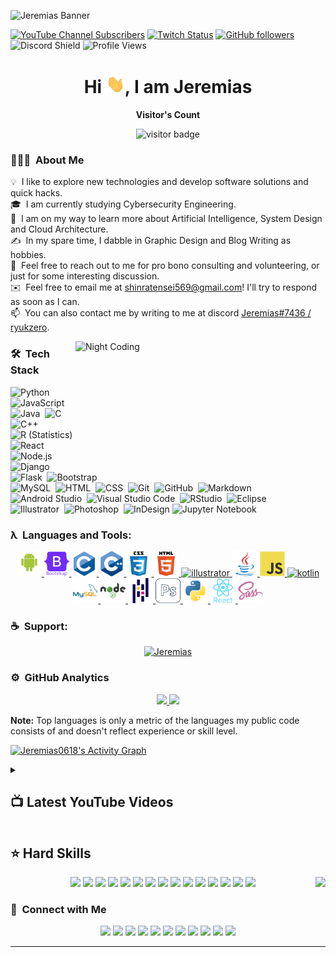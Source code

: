 ![Jeremias Banner](https://i.imgur.com/SHwMdZ4.jpg)

[![YouTube Channel Subscribers](https://img.shields.io/youtube/channel/subscribers/UCq_3dG8prQG1Jsn93Pusezg?style=social)](https://www.youtube.com/channel/UCq_3dG8prQG1Jsn93Pusezg?sub_confirmation=1)
[![Twitch Status](https://img.shields.io/twitch/status/byte_jeremias?style=social)](https://www.twitch.tv/byte_jeremias)
[![GitHub followers](https://img.shields.io/github/followers/Jeremias0618?style=social)](https://github.com/Jeremias0618)
![Discord Shield](https://discordapp.com/api/guilds/1085346819707506748/widget.png?style=shield)
![Profile Views](https://komarev.com/ghpvc/?username=Jeremias0618&label=Profile%20views&color=0e75b6&style=flat)

<h1 align="center">Hi <img src="https://raw.githubusercontent.com/KevinPatel04/KevinPatel04/master/Hi.gif" width="30px">, I am Jeremias </h1>

<p align="center"><b>Visitor's Count</b></p>
<p align="center"><img src="https://profile-counter.glitch.me/%7BJeremias0618%7D/count.svg" alt="visitor badge"/></p>

### 👨🏻‍💻 &nbsp;About Me

💡 &nbsp;I like to explore new technologies and develop software solutions and quick hacks.\
🎓 &nbsp;I am currently studying Cybersecurity Engineering.\
🌱 &nbsp;I am on my way to learn more about Artificial Intelligence, System Design and Cloud Architecture.\
✍️ &nbsp;In my spare time, I dabble in Graphic Design and Blog Writing as hobbies.\
💬 &nbsp;Feel free to reach out to me for pro bono consulting and volunteering, or just for some interesting discussion.\
✉️ &nbsp;Feel free to email me at shinratensei569@gmail.com! I'll try to respond as soon as I can.\
📫 &nbsp;You can also contact me by writing to me at discord [Jeremias#7436 / ryukzero](https://discord.com/users/658460199807483914).

<img alt="Night Coding" src="https://camo.githubusercontent.com/fa73289736064aba480d0708da37d7aa183a8c3e2bcc2f58c54285a3bbbeecc1/68747470733a2f2f7777772e61616c7068612e6e65742f77702d636f6e74656e742f75706c6f6164732f323032302f31322f66756c6c2d737461636b2d646576656c6f706d656e742e676966" height="200" width="400" align="right"/>

### 🛠 &nbsp;Tech Stack

![Python](https://img.shields.io/badge/-Python-05122A?style=flat&logo=python)&nbsp;
![JavaScript](https://img.shields.io/badge/-JavaScript-05122A?style=flat&logo=javascript)&nbsp;
![Java](https://img.shields.io/badge/-Java-05122A?style=flat&logo=Java&logoColor=FFA518)&nbsp;
![C](https://img.shields.io/badge/-C-05122A?style=flat&logo=C&logoColor=A8B9CC)&nbsp;
![C++](https://img.shields.io/badge/-C++-05122A?style=flat&logo=C%2B%2B&logoColor=00599C)&nbsp;
![R (Statistics)](https://img.shields.io/badge/-R-05122A?style=flat&logo=R&logoColor=276DC3)\
![React](https://img.shields.io/badge/-React-05122A?style=flat&logo=react)&nbsp;
![Node.js](https://img.shields.io/badge/-Node.js-05122A?style=flat&logo=node.js)&nbsp;
![Django](https://img.shields.io/badge/-Django-05122A?style=flat&logo=django&logoColor=092E20)&nbsp;
![Flask](https://img.shields.io/badge/-Flask-05122A?style=flat&logo=flask)&nbsp;
![Bootstrap](https://img.shields.io/badge/-Bootstrap-05122A?style=flat&logo=bootstrap&logoColor=563D7C)\
![MySQL](https://img.shields.io/badge/-MySQL-05122A?style=flat&logo=mysql&logoColor=4479A1)&nbsp;
![HTML](https://img.shields.io/badge/-HTML-05122A?style=flat&logo=HTML5)&nbsp;
![CSS](https://img.shields.io/badge/-CSS-05122A?style=flat&logo=CSS3&logoColor=1572B6)&nbsp;
![Git](https://img.shields.io/badge/-Git-05122A?style=flat&logo=git)&nbsp;
![GitHub](https://img.shields.io/badge/-GitHub-05122A?style=flat&logo=github)&nbsp;
![Markdown](https://img.shields.io/badge/-Markdown-05122A?style=flat&logo=markdown)\
![Android Studio](https://img.shields.io/badge/-Android%20Studio-05122A?style=flat&logo=android-studio&logoColor=3DDC84)&nbsp;
![Visual Studio Code](https://img.shields.io/badge/-Visual%20Studio%20Code-05122A?style=flat&logo=visual-studio-code&logoColor=007ACC)&nbsp;
![RStudio](https://img.shields.io/badge/-RStudio-05122A?style=flat&logo=rstudio)&nbsp;
![Eclipse](https://img.shields.io/badge/-Eclipse-05122A?style=flat&logo=eclipse-ide&logoColor=2C2255)\
![Illustrator](https://img.shields.io/badge/-Illustrator-05122A?style=flat&logo=adobe-illustrator)&nbsp;
![Photoshop](https://img.shields.io/badge/-Photoshop-05122A?style=flat&logo=adobe-photoshop)&nbsp;
![InDesign](https://img.shields.io/badge/-InDesign-05122A?style=flat&logo=adobe-indesign)
![Jupyter Notebook](https://img.shields.io/badge/-Jupyter%20Notebook-05122A?style=flat&logo=jupyter&logoColor=F37626)&nbsp;



<h3 align="left">λ  &nbsp;Languages and Tools:</h3>
<p align="center"> <a href="https://developer.android.com" target="_blank" rel="noreferrer"> <img
      src="https://raw.githubusercontent.com/devicons/devicon/master/icons/android/android-original-wordmark.svg"
      alt="android" width="40" height="40" /> </a> <a href="https://getbootstrap.com" target="_blank" rel="noreferrer">
    <img src="https://raw.githubusercontent.com/devicons/devicon/master/icons/bootstrap/bootstrap-plain-wordmark.svg"
      alt="bootstrap" width="40" height="40" /> </a> <a href="https://www.cprogramming.com/" target="_blank"
    rel="noreferrer"> <img src="https://raw.githubusercontent.com/devicons/devicon/master/icons/c/c-original.svg"
      alt="c" width="40" height="40" /> </a> <a href="https://www.w3schools.com/cpp/" target="_blank" rel="noreferrer">
    <img src="https://raw.githubusercontent.com/devicons/devicon/master/icons/cplusplus/cplusplus-original.svg"
      alt="cplusplus" width="40" height="40" /> </a> <a href="https://www.w3schools.com/css/" target="_blank"
    rel="noreferrer"> <img
      src="https://raw.githubusercontent.com/devicons/devicon/master/icons/css3/css3-original-wordmark.svg" alt="css3"
      width="40" height="40" /> </a> <a href="https://www.w3.org/html/" target="_blank" rel="noreferrer"> <img
      src="https://raw.githubusercontent.com/devicons/devicon/master/icons/html5/html5-original-wordmark.svg"
      alt="html5" width="40" height="40" /> </a> <a href="https://www.adobe.com/in/products/illustrator.html"
    target="_blank" rel="noreferrer"> <img
      src="https://www.vectorlogo.zone/logos/adobe_illustrator/adobe_illustrator-icon.svg" alt="illustrator" width="40"
      height="40" /> </a> <a href="https://www.java.com" target="_blank" rel="noreferrer"> <img
      src="https://raw.githubusercontent.com/devicons/devicon/master/icons/java/java-original.svg" alt="java" width="40"
      height="40" /> </a> <a href="https://developer.mozilla.org/en-US/docs/Web/JavaScript" target="_blank"
    rel="noreferrer"> <img
      src="https://raw.githubusercontent.com/devicons/devicon/master/icons/javascript/javascript-original.svg"
      alt="javascript" width="40" height="40" /> </a> <a href="https://kotlinlang.org" target="_blank" rel="noreferrer">
    <img src="https://www.vectorlogo.zone/logos/kotlinlang/kotlinlang-icon.svg" alt="kotlin" width="40" height="40" />
  </a> <a href="https://www.mysql.com/" target="_blank" rel="noreferrer"> <img
      src="https://raw.githubusercontent.com/devicons/devicon/master/icons/mysql/mysql-original-wordmark.svg"
      alt="mysql" width="40" height="40" /> </a> </a> <a href="https://nodejs.org" target="_blank" rel="noreferrer"> <img
      src="https://raw.githubusercontent.com/devicons/devicon/master/icons/nodejs/nodejs-original-wordmark.svg"
      alt="nodejs" width="40" height="40" /> </a> <a href="https://pandas.pydata.org/" target="_blank" rel="noreferrer">
    <img
      src="https://raw.githubusercontent.com/devicons/devicon/2ae2a900d2f041da66e950e4d48052658d850630/icons/pandas/pandas-original.svg"
      alt="pandas" width="40" height="40" /> </a> <a href="https://www.photoshop.com/en" target="_blank"
    rel="noreferrer"> <img
      src="https://raw.githubusercontent.com/devicons/devicon/master/icons/photoshop/photoshop-line.svg" alt="photoshop"
      width="40" height="40" /> </a> <a href="https://www.python.org" target="_blank" rel="noreferrer"> <img
      src="https://raw.githubusercontent.com/devicons/devicon/master/icons/python/python-original.svg" alt="python"
      width="40" height="40" /> </a> <a href="https://reactjs.org/" target="_blank" rel="noreferrer"> <img
      src="https://raw.githubusercontent.com/devicons/devicon/master/icons/react/react-original-wordmark.svg"
      alt="react" width="40" height="40" /> </a> <a href="https://sass-lang.com" target="_blank" rel="noreferrer"> <img
      src="https://raw.githubusercontent.com/devicons/devicon/master/icons/sass/sass-original.svg" alt="sass" width="40"
      height="40" /> </a> </p>

<p>
<h3 align="left">☕ &nbsp;Support:</h3>
  <p align="center">
    <a href="https://www.paypal.com/donate/?hosted_button_id=95E8B3MAWDGRL">
      <img src="https://cdn.buymeacoffee.com/buttons/v2/default-yellow.png" height="50" width="210" alt="Jeremias"/>
    </a>
  </p>
</p>

### ⚙️ &nbsp;GitHub Analytics

<p align="center">
<a href="https://github.com/Jeremias0618">
  <img height="180em" src="https://github-readme-stats-eight-theta.vercel.app/api?username=Jeremias0618&show_icons=true&theme=algolia&include_all_commits=true&count_private=true"/>
  <img height="180em" src="https://github-readme-stats-eight-theta.vercel.app/api/top-langs/?username=Jeremias0618&layout=compact&langs_count=8&theme=algolia"/>
</a>
</p>

 <b>Note:</b> Top languages is only a metric of the languages my public code consists of and doesn't reflect experience or skill level.
  
  <!-- https://github.com/Jeremias0618/github-readme-activity-graph -->

  <a href="https://github.com/Jeremias0618/github-readme-activity-graph"><img alt="Jeremias0618's Activity Graph" src="https://github-readme-activity-graph.vercel.app/graph/?username=Jeremias0618&bg_color=1F222E&color=F8D866&line=F85D7F&point=FFFFFF&hide_border=true" /></a>

<details> 
  <summary><h2>📺 Latest YouTube Videos</h2></summary>
      
<a href="https://youtu.be/5Z_TvlVH3tE"><img src="https://ytcards.demolab.com/?id=5Z_TvlVH3tE&title=Scene+of+a+Disaster&lang=en&timestamp=1661864404&background_color=%230d1117&title_color=%23ffffff&stats_color=%23dedede&width=250&border_radius=5&duration=139" alt="Scene of a Disaster" title="Scene of a Disaster"></a>
<a href="https://youtu.be/KXPhmXYb2ho"><img src="https://ytcards.demolab.com/?id=KXPhmXYb2ho&title=Dragon+God+Orsted&lang=en&timestamp=1661708747&background_color=%230d1117&title_color=%23ffffff&stats_color=%23dedede&width=250&border_radius=5&duration=295" alt="Dragon God Orsted " title="Dragon God Orsted "></a>
<a href="https://youtu.be/3ZvAI_tVR-A"><img src="https://ytcards.demolab.com/?id=3ZvAI_tVR-A&title=Attack+on+Titan+Final+Season+-+Eren's+rumble&lang=en&timestamp=1643900217&background_color=%230d1117&title_color=%23ffffff&stats_color=%23dedede&width=250&border_radius=5&duration=129" alt="Attack on Titan Final Season - Eren's rumble " title="Attack on Titan Final Season - Eren's rumble "></a>
<a href="https://youtu.be/SoD8SuPPLuo"><img src="https://ytcards.demolab.com/?id=SoD8SuPPLuo&title=Attack+on+Titan+-+Opening+1+|+Guren+no+Yumiya&lang=en&timestamp=1642108413&background_color=%230d1117&title_color=%23ffffff&stats_color=%23dedede&width=250&border_radius=5&duration=90" alt="Attack on Titan - Opening 1 | Guren no Yumiya" title="Attack on Titan - Opening 1 | Guren no Yumiya"></a>
<a href="https://youtu.be/H-wS7O9jb7o"><img src="https://ytcards.demolab.com/?id=H-wS7O9jb7o&title=Vogel+im+Käfig+Instrumental&lang=en&timestamp=1633051808&background_color=%230d1117&title_color=%23ffffff&stats_color=%23dedede&width=250&border_radius=5&duration=100" alt="Vogel im Käfig Instrumental - TV Anime" title="Vogel im Käfig Instrumental - TV Anime"></a>
<a href="https://youtu.be/WPl10ZrhCtk"><img src="https://ytcards.demolab.com/?id=WPl10ZrhCtk&title=ヒグチアイ+/+悪魔の子+(アニメスペシャルVer.)&lang=en&timestamp=1632947582&background_color=%230d1117&title_color=%23ffffff&stats_color=%23dedede&width=250&border_radius=5&duration=229" alt="ヒグチアイ / 悪魔の子 (アニメスペシャルVer.) " title="ヒグチアイ / 悪魔の子 (アニメスペシャルVer.) "></a>

  
  <a href="https://www.youtube.com/channel/UCq_3dG8prQG1Jsn93Pusezg?sub_confirmation=1"><img src="https://custom-icon-badges.demolab.com/badge/-Subscribe-red?style=for-the-badge&logo=video&logoColor=white"/></a>
  
</details>

## ⭐️ Hard Skills
<!--  <img height="160em" src="https://github-readme-stats.vercel.app/api?username=Jeremias0618&show_icons=true&theme=synthwave&include_all_commits=true&count_private=true%22/"> --> 
<img align="right" src="https://github-profile-trophy.vercel.app/?username=Jeremias0618&amp;theme=dracula&amp;row=2&amp;no-bg=true&amp;column=3&amp;margin-w=15&amp;margin-h=15"  style="max-width: 100%;">
<div align="center">
  <img src="https://img.shields.io/badge/Python-FFD43B?style=for-the-badge&logo=python&logoColor=blue">
  <img src="https://img.shields.io/badge/JavaScript-323330?style=for-the-badge&logo=javascript&logoColor=F7DF1E">
  <img src="https://camo.githubusercontent.com/0d3ae99a9dcced770f5a2e6d2395999c121d9975f3f1816ee3b3902a3c8e6a92/68747470733a2f2f696d672e736869656c64732e696f2f62616467652f632b2b2532302d2532333030353939432e7376673f267374796c653d666f722d7468652d6261646765266c6f676f3d63253242253242266f676f436f6c6f723d7768697465">
  <img src="https://camo.githubusercontent.com/256f498d9e3128b19f8cb5558884749179db9118aaa6e31d3f7c5da34edf5c8c/68747470733a2f2f696d672e736869656c64732e696f2f62616467652f632532332532302d2532333233393132302e7376673f267374796c653d666f722d7468652d6261646765266c6f676f3d632d7368617270266c6f676f436f6c6f723d7768697465">
  <img src="https://camo.githubusercontent.com/5d3b0191832237fcbfc6d4497524e8bb547c6bfc9eafb738d5205c629d202067/68747470733a2f2f696d672e736869656c64732e696f2f62616467652f68746d6c352532302d2532334533344632362e7376673f267374796c653d666f722d7468652d6261646765266c6f676f3d68746d6c35266c6f676f436f6c6f723d7768697465">
  <img src="https://camo.githubusercontent.com/5ed492db9c79ad5990eda7dc80923377f0e7096b18a4d1e9b86c8987dc0e5aa5/68747470733a2f2f696d672e736869656c64732e696f2f62616467652f637373332532302d2532333135373242362e7376673f267374796c653d666f722d7468652d6261646765266c6f676f3d63737333266c6f676f436f6c6f723d7768697465">
  <img src="https://camo.githubusercontent.com/cc96d7d28a6ca21ddbb1f2521d751d375230ed840271e6a4c8694cf87cc60c14/68747470733a2f2f696d672e736869656c64732e696f2f62616467652f6e6f64652e6a732532302d2532333433383533442e7376673f267374796c653d666f722d7468652d6261646765266c6f676f3d6e6f64652e6a73266c6f676f436f6c6f723d7768697465">
  <img src="https://camo.githubusercontent.com/4e4a3b5c3e9c00501ec866e2f2466c5a6032f838aca5f2cf3b14450e39e8a2f0/68747470733a2f2f696d672e736869656c64732e696f2f62616467652f72656163742532302d2532333230323332612e7376673f267374796c653d666f722d7468652d6261646765266c6f676f3d7265616374266c6f676f436f6c6f723d253233363144414642">
  <img src="https://img.shields.io/badge/QAlity%20Test-0093d8?style=for-the-badge&logo=Jira&logoColor=white">
  <img src="https://camo.githubusercontent.com/d3d4132d3bcfda9732f65588f94f52ca19a7649071a9456275760c68646d6099/68747470733a2f2f696d672e736869656c64732e696f2f62616467652f626c656e6465722d2532334635373932412e7376673f7374796c653d666f722d7468652d6261646765266c6f676f3d626c656e646572266c6f676f436f6c6f723d7768697465">
  <img src="https://camo.githubusercontent.com/20f8a4f1e9c33b1cffb1968cda82ced5b6cd5d6c5a09865eab911724b1917d76/68747470733a2f2f696d672e736869656c64732e696f2f62616467652f6d7973716c2d2532333030662e7376673f267374796c653d666f722d7468652d6261646765266c6f676f3d6d7973716c266c6f676f436f6c6f723d7768697465">
  <img src="https://camo.githubusercontent.com/783c0ba99432e0f18a998dbbcb3fb46a3f0bb564751c08bbaf138189716c1643/68747470733a2f2f696d672e736869656c64732e696f2f62616467652f416d617a6f6e5f4157532d3233324633453f7374796c653d666f722d7468652d6261646765266c6f676f3d616d617a6f6e2d617773266c6f676f436f6c6f723d7768697465">
  <img src="https://camo.githubusercontent.com/42b5cd94dbe9961d5b1071ea4dae36e2b63d35a8e6e56e7bf91fedf28988c80c/68747470733a2f2f696d672e736869656c64732e696f2f62616467652f6669676d612532302d2532334632344531452e7376673f267374796c653d666f722d7468652d6261646765266c6f676f3d6669676d61266c6f676f436f6c6f723d7768697465">
  <img src="https://camo.githubusercontent.com/c567bc8fea35a350406f3ad80e2ec6dd76dea5f756187908f35322bbbc8bc77c/68747470733a2f2f696d672e736869656c64732e696f2f62616467652f626f6f7473747261702532302d2532333536334437432e7376673f267374796c653d666f722d7468652d6261646765266c6f676f3d626f6f747374726170266c6f676f436f6c6f723d7768697465">
 <img src="https://camo.githubusercontent.com/9a7c7ebbabb2096c0ad0cac6f64bc9fe93f4954a3ae3f51d6f3e076ba462aab1/68747470733a2f2f696d672e736869656c64732e696f2f62616467652f72656475782d2532333539336438382e7376673f7374796c653d666f722d7468652d6261646765266c6f676f3d7265647578266c6f676f436f6c6f723d7768697465">
  <br>
</div>


### 🤝 &nbsp;Connect with Me

<p align="center">
<a href="https://www.instagram.com/ryukzero06/"><img src="https://img.shields.io/badge/-Instagram-E4405F?style=flat&logo=Instagram&logoColor=white"/></a>
<a href="https://www.facebook.com/RyukZer0/"><img src="https://img.shields.io/badge/-Facebook-1877F2?style=flat&logo=Facebook&logoColor=white"/></a>
<a href="https://steamcommunity.com/profiles/76561198873624789/"><img src="https://img.shields.io/badge/Steam-000000?style=flat-square&logo=steam&logoColor=white"/></a>
<a href="https://discord.com/users/658460199807483914"><img src="https://img.shields.io/badge/Discord-7289DA?style=flat-square&logo=discord&logoColor=white"/></a>
<a href="https://twitter.com/Jeremias068"><img src="https://img.shields.io/badge/Twitter-1DA1F2?style=flat-square&logo=twitter&logoColor=white"/></a>
<a href="https://github.com/Jeremias0618"><img src="https://img.shields.io/badge/-GitHub-181717?style=flat-square&logo=github"/></a>
<a href="https://www.reddit.com/user/Jeremias0618/"><img src="https://img.shields.io/badge/Reddit-FF4500?style=flat-square&logo=reddit&logoColor=white"/></a>
<a href="https://www.youtube.com/@DarkAriaz"><img src="https://img.shields.io/badge/YouTube-FF0000?style=flat-square&logo=youtube&logoColor=white"/></a>
<a href="https://www.crunchyroll.com/es/"><img src="https://img.shields.io/badge/Crunchyroll-F47521?style=flat-square&logo=crunchyroll&logoColor=white"/></a>
<a href="https://open.spotify.com/user/hebnsgj9ie5jppc4hh4ok3heq"><img src="https://i.imgur.com/kObsvnN.png"/></a>
<a href="https://www.twitch.tv/darkariagaming"><img src="https://i.imgur.com/d6vmv0u.png"/></a>
</p>

-----
